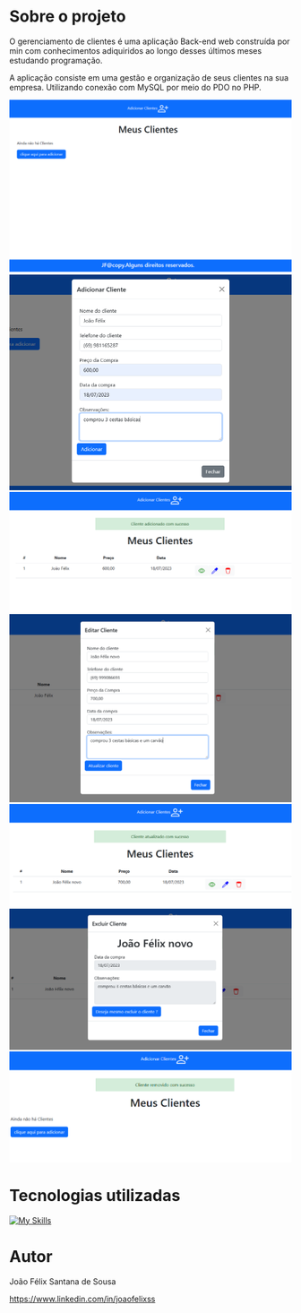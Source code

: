 # Sobre o projeto

O gerenciamento de clientes é uma aplicação Back-end web construída por min com conhecimentos adiquiridos ao longo desses últimos meses estudando programação.

A aplicação consiste em uma gestão e organização de seus clientes na sua empresa. Utilizando conexão com MySQL por meio do PDO no PHP.

<div>
  <img src="foto1.png">
  <img src="foto2.png">
  <img src="foto3.png">
  <img src="foto4.png">
  <img src="foto5.png">
  <img src="foto6.png">
  <img src="foto7.png">
</div>

# Tecnologias utilizadas

[![My Skills](https://skillicons.dev/icons?i=php,mysql,bootstrap,git,html,figma)](https://skillicons.dev)

# Autor

João Félix Santana de Sousa

https://www.linkedin.com/in/joaofelixss
